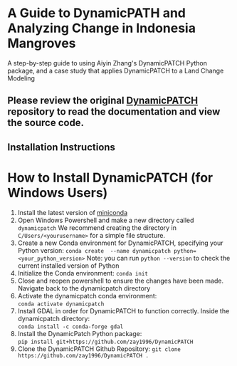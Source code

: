 A Guide to DynamicPATH and Analyzing Change in Indonesia Mangroves
================================================================================================

A step-by-step guide to using Aiyin Zhang's DynamicPATCH Python package, and a case study that applies DynamicPATCH to a Land Change Modeling  

## Please review the original [DynamicPATCH](https://github.com/zay1996/DynamicPATCH) repository to read the documentation and view the source code.

## Installation Instructions  
# How to Install DynamicPATCH (for Windows Users)
1. Install the latest version of [miniconda](https://docs.anaconda.com/miniconda/install/)  
2. Open Windows Powershell and make a new directory called ```dynamicpatch``` We recommend creating the directory in ```C/Users/<yourusername>``` for a simple file structure.
3. Create a new Conda environment for DynamicPATCH, specifying your Python version:
   ```conda create  --name dynamicpatch python=<your_python_version>```
   Note: you can run ```python --version``` to check the current installed version of Python
4. Initialize the Conda environment:
   ```conda init```  
5. Close and reopen powershell to ensure the changes have been made. Navigate back to the dynamicpatch directory  
6. Activate the dynamicpatch conda environment:  
  ```conda activate dynamicpatch```
7. Install GDAL in order for DynamicPATCH to function correctly. Inside the dynamicpatch directory:  
  ```conda install -c conda-forge gdal```  
8. Install the DynamicPatch Python package:  
  ```pip install git+https://github.com/zay1996/DynamicPATCH```  
9. Clone the DynamicPATCH Github Repository:
  ```git clone https://github.com/zay1996/DynamicPATCH .```
